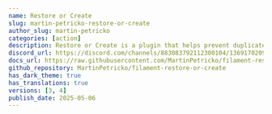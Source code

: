 ```yaml
---
name: Restore or Create
slug: martin-petricko-restore-or-create
author_slug: martin-petricko
categories: [action]
description: Restore or Create is a plugin that helps prevent duplicate records by detecting and restoring soft-deleted models when similar data is submitted via a create form.
discord_url: https://discord.com/channels/883083792112300104/1369170209327415347
docs_url: https://raw.githubusercontent.com/MartinPetricko/filament-restore-or-create/refs/heads/main/README.md
github_repository: MartinPetricko/filament-restore-or-create
has_dark_theme: true
has_translations: true
versions: [3, 4]
publish_date: 2025-05-06
---
```


